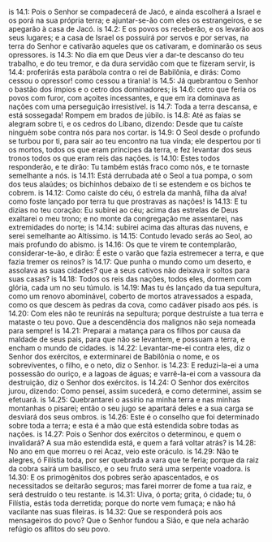 is 14.1: Pois o Senhor se compadecerá de Jacó, e ainda escolherá a Israel e os porá na sua própria terra; e ajuntar-se-ão com eles os estrangeiros, e se apegarão à casa de Jacó.
is 14.2: E os povos os receberão, e os levarão aos seus lugares; e a casa de Israel os possuirá por servos e por servas, na terra do Senhor e cativarão aqueles que os cativaram, e dominarão os seus opressores.
is 14.3: No dia em que Deus vier a dar-te descanso do teu trabalho, e do teu tremor, e da dura servidão com que te fizeram servir,
is 14.4: proferirás esta parábola contra o rei de Babilônia, e dirás: Como cessou o opressor! como cessou a tirania!
is 14.5: Já quebrantou o Senhor o bastão dos ímpios e o cetro dos dominadores;
is 14.6: cetro que feria os povos com furor, com açoites incessantes, e que em ira dominava as nações com uma perseguição irresistível.
is 14.7: Toda a terra descansa, e está sossegada! Rompem em brados de júbilo.
is 14.8: Até as faias se alegram sobre ti, e os cedros do Líbano, dizendo: Desde que tu caíste ninguém sobe contra nós para nos cortar.
is 14.9: O Seol desde o profundo se turbou por ti, para sair ao teu encontro na tua vinda; ele despertou por ti os mortos, todos os que eram príncipes da terra, e fez levantar dos seus tronos todos os que eram reis das nações.
is 14.10: Estes todos responderão, e te dirão: Tu também estás fraco como nós, e te tornaste semelhante a nós.
is 14.11: Está derrubada até o Seol a tua pompa, o som dos teus alaúdes; os bichinhos debaixo de ti se estendem e os bichos te cobrem.
is 14.12: Como caíste do céu, ó estrela da manhã, filha da alva! como foste lançado por terra tu que prostravas as nações!
is 14.13: E tu dizias no teu coração: Eu subirei ao céu; acima das estrelas de Deus exaltarei o meu trono; e no monte da congregação me assentarei, nas extremidades do norte;
is 14.14: subirei acima das alturas das nuvens, e serei semelhante ao Altíssimo.
is 14.15: Contudo levado serás ao Seol, ao mais profundo do abismo.
is 14.16: Os que te virem te contemplarão, considerar-te-ão, e dirão: É este o varão que fazia estremecer a terra, e que fazia tremer os reinos?
is 14.17: Que punha o mundo como um deserto, e assolava as suas cidades? que a seus cativos não deixava ir soltos para suas casas?
is 14.18: Todos os reis das nações, todos eles, dormem com glória, cada um no seu túmulo.
is 14.19: Mas tu és lançado da tua sepultura, como um renovo abominável, coberto de mortos atravessados a espada, como os que descem às pedras da cova, como cadáver pisado aos pés.
is 14.20: Com eles não te reunirás na sepultura; porque destruíste a tua terra e mataste o teu povo. Que a descendência dos malignos não seja nomeada para sempre!
is 14.21: Preparai a matança para os filhos por causa da maldade de seus pais, para que não se levantem, e possuam a terra, e encham o mundo de cidades.
is 14.22: Levantar-me-ei contra eles, diz o Senhor dos exércitos, e exterminarei de Babilônia o nome, e os sobreviventes, o filho, e o neto, diz o Senhor.
is 14.23: E reduzi-la-ei a uma possessão do ouriço, e a lagoas de águas; e varrê-la-ei com a vassoura da destruição, diz o Senhor dos exércitos.
is 14.24: O Senhor dos exércitos jurou, dizendo: Como pensei, assim sucederá, e como determinei, assim se efetuará.
is 14.25: Quebrantarei o assírio na minha terra e nas minhas montanhas o pisarei; então o seu jugo se apartará deles e a sua carga se desviará dos seus ombros.
is 14.26: Este é o conselho que foi determinado sobre toda a terra; e esta é a mão que está estendida sobre todas as nações.
is 14.27: Pois o Senhor dos exércitos o determinou, e quem o invalidará? A sua mão estendida está, e quem a fará voltar atrás?
is 14.28: No ano em que morreu o rei Acaz, veio este oráculo.
is 14.29: Não te alegres, ó Filístia toda, por ser quebrada a vara que te feria; porque da raiz da cobra sairá um basilisco, e o seu fruto será uma serpente voadora.
is 14.30: E os primogênitos dos pobres serão apascentados, e os necessitados se deitarão seguros; mas farei morrer de fome a tua raiz, e será destruído o teu restante.
is 14.31: Uiva, ó porta; grita, ó cidade; tu, ó Filístia, estás toda derretida; porque do norte vem fumaça; e não há vacilante nas suas fileiras.
is 14.32: Que se responderá pois aos mensageiros do povo? Que o Senhor fundou a Sião, e que nela acharão refúgio os aflitos do seu povo.
